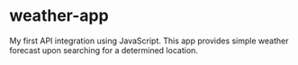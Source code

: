 # weather-app
My first API integration using JavaScript. This app provides simple weather forecast upon searching for a determined location. 
